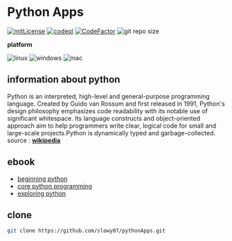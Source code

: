 # Python Apps

[![mitLicense](https://img.shields.io/apm/l/vim-mode?color=green&label=license&logo=pencil&style=for-the-badge)](https://github.com/slowy07/pythonApps/blob/main/LICENSE)
[![codeql](https://img.shields.io/github/workflow/status/slowy07/pythonApps/CodeQL?label=Code%20QL&style=for-the-badge)](https://github.com/slowy07/pythonApps/actions/workflows/codeql-analysis.yml)
[![CodeFactor](https://www.codefactor.io/repository/github/slowy07/pythonapps/badge?style=for-the-badge)](https://www.codefactor.io/repository/github/slowy07/pythonapps)
![git repo size](https://img.shields.io/github/repo-size/slowy07/pythonApps?style=for-the-badge)

**platform**

![linux](https://img.shields.io/badge/Linux-2c3e50?style=for-the-badge&logo=linux&logoColor=white)
![windows](https://img.shields.io/badge/Windows-003399?style=for-the-badge&logo=windows&logoColor=white)
![mac](https://img.shields.io/badge/Mac_OS-bdc3c7?style=for-the-badge&logo=apple&logoColor=black)

## information about python

Python is an interpreted, high-level and general-purpose programming language. Created by Guido van Rossum and first released in 1991, Python's design philosophy emphasizes code readability with its notable use of significant whitespace. Its language constructs and object-oriented approach aim to help programmers write clear, logical code for small and large-scale projects.Python is dynamically typed and garbage-collected.
source : [**wikipedia**](<https://en.wikipedia.org/wiki/Python_(programming_language)>)

## ebook

- [beginning python](https://theswissbay.ch/pdf/Gentoomen%20Library/Programming/Python/Beginning%20Python.pdf)
- [core python programming](https://theswissbay.ch/pdf/Gentoomen%20Library/Programming/Python/Core%20Python%20Programming.pdf)
- [exploring python](https://theswissbay.ch/pdf/Gentoomen%20Library/Programming/Python/Exploring%20Python%20%282009%29.pdf)

## clone

```bash
git clone https://github.com/slowy07/pythonApps.git
```
